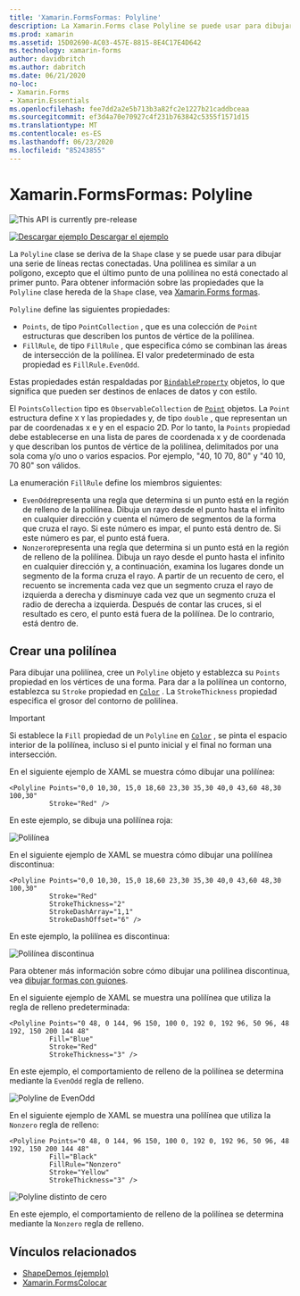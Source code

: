 ```yaml
---
title: 'Xamarin.FormsFormas: Polyline'
description: La Xamarin.Forms clase Polyline se puede usar para dibujar una serie de líneas rectas conectadas.
ms.prod: xamarin
ms.assetid: 15D02690-AC03-457E-8815-8E4C17E4D642
ms.technology: xamarin-forms
author: davidbritch
ms.author: dabritch
ms.date: 06/21/2020
no-loc:
- Xamarin.Forms
- Xamarin.Essentials
ms.openlocfilehash: fee7dd2a2e5b713b3a82fc2e1227b21caddbceaa
ms.sourcegitcommit: ef3d4a70e70927c4f231b763842c5355f1571d15
ms.translationtype: MT
ms.contentlocale: es-ES
ms.lasthandoff: 06/23/2020
ms.locfileid: "85243855"
---
```

# <a name="xamarinforms-shapes-polyline"></a>Xamarin.FormsFormas: Polyline

![](~/media/shared/preview.png "This API is currently pre-release")

[![Descargar ejemplo](~/media/shared/download.png) Descargar el ejemplo](https://docs.microsoft.com/samples/xamarin/xamarin-forms-samples/userinterface-shapesdemos/)

La `Polyline` clase se deriva de la `Shape` clase y se puede usar para dibujar una serie de líneas rectas conectadas. Una polilínea es similar a un polígono, excepto que el último punto de una polilínea no está conectado al primer punto. Para obtener información sobre las propiedades que la `Polyline` clase hereda de la `Shape` clase, vea [ Xamarin.Forms formas](index.md).

`Polyline` define las siguientes propiedades:

- `Points`, de tipo `PointCollection` , que es una colección de `Point` estructuras que describen los puntos de vértice de la polilínea.
- `FillRule`, de tipo `FillRule` , que especifica cómo se combinan las áreas de intersección de la polilínea. El valor predeterminado de esta propiedad es `FillRule.EvenOdd`.

Estas propiedades están respaldadas por [`BindableProperty`](xref:Xamarin.Forms.BindableProperty) objetos, lo que significa que pueden ser destinos de enlaces de datos y con estilo.

El `PointsCollection` tipo es `ObservableCollection` de [`Point`](xref:Xamarin.Forms.Point) objetos. La `Point` estructura define `X` `Y` las propiedades y, de tipo `double` , que representan un par de coordenadas x e y en el espacio 2D. Por lo tanto, la `Points` propiedad debe establecerse en una lista de pares de coordenada x y de coordenada y que describan los puntos de vértice de la polilínea, delimitados por una sola coma y/o uno o varios espacios. Por ejemplo, "40, 10 70, 80" y "40 10, 70 80" son válidos.

La enumeración `FillRule` define los miembros siguientes:

- `EvenOdd`representa una regla que determina si un punto está en la región de relleno de la polilínea. Dibuja un rayo desde el punto hasta el infinito en cualquier dirección y cuenta el número de segmentos de la forma que cruza el rayo. Si este número es impar, el punto está dentro de. Si este número es par, el punto está fuera.
- `Nonzero`representa una regla que determina si un punto está en la región de relleno de la polilínea. Dibuja un rayo desde el punto hasta el infinito en cualquier dirección y, a continuación, examina los lugares donde un segmento de la forma cruza el rayo. A partir de un recuento de cero, el recuento se incrementa cada vez que un segmento cruza el rayo de izquierda a derecha y disminuye cada vez que un segmento cruza el radio de derecha a izquierda. Después de contar las cruces, si el resultado es cero, el punto está fuera de la polilínea. De lo contrario, está dentro de.

## <a name="create-a-polyline"></a>Crear una polilínea

Para dibujar una polilínea, cree un `Polyline` objeto y establezca su `Points` propiedad en los vértices de una forma. Para dar a la polilínea un contorno, establezca su `Stroke` propiedad en [`Color`](xref:Xamarin.Forms.Color) . La `StrokeThickness` propiedad especifica el grosor del contorno de polilínea.

> [!IMPORTANT]
> Si establece la `Fill` propiedad de un `Polyline` en [`Color`](xref:Xamarin.Forms.Color) , se pinta el espacio interior de la polilínea, incluso si el punto inicial y el final no forman una intersección.

En el siguiente ejemplo de XAML se muestra cómo dibujar una polilínea:

```xaml
<Polyline Points="0,0 10,30, 15,0 18,60 23,30 35,30 40,0 43,60 48,30 100,30"
          Stroke="Red" />
```

En este ejemplo, se dibuja una polilínea roja:

![Polilínea](polyline-images/stroke.png "Polilínea")

En el siguiente ejemplo de XAML se muestra cómo dibujar una polilínea discontinua:

```xaml
<Polyline Points="0,0 10,30, 15,0 18,60 23,30 35,30 40,0 43,60 48,30 100,30"
          Stroke="Red"
          StrokeThickness="2"
          StrokeDashArray="1,1"
          StrokeDashOffset="6" />
```

En este ejemplo, la polilínea es discontinua:

![Polilínea discontinua](polyline-images/dashed.png "Polilínea discontinua")

Para obtener más información sobre cómo dibujar una polilínea discontinua, vea [dibujar formas con guiones](index.md#draw-dashed-shapes).

En el siguiente ejemplo de XAML se muestra una polilínea que utiliza la regla de relleno predeterminada:

```xaml
<Polyline Points="0 48, 0 144, 96 150, 100 0, 192 0, 192 96, 50 96, 48 192, 150 200 144 48"
          Fill="Blue"
          Stroke="Red"
          StrokeThickness="3" />
```

En este ejemplo, el comportamiento de relleno de la polilínea se determina mediante la `EvenOdd` regla de relleno.

![Polyline de EvenOdd](polyline-images/evenodd.png "EvenOdd polyine")

En el siguiente ejemplo de XAML se muestra una polilínea que utiliza la `Nonzero` regla de relleno:

```xaml
<Polyline Points="0 48, 0 144, 96 150, 100 0, 192 0, 192 96, 50 96, 48 192, 150 200 144 48"
          Fill="Black"
          FillRule="Nonzero"
          Stroke="Yellow"
          StrokeThickness="3" />
```

![Polyline distinto de cero](polyline-images/nonzero.png "Polyline distinto de cero")

En este ejemplo, el comportamiento de relleno de la polilínea se determina mediante la `Nonzero` regla de relleno.

## <a name="related-links"></a>Vínculos relacionados

- [ShapeDemos (ejemplo)](https://docs.microsoft.com/samples/xamarin/xamarin-forms-samples/userinterface-shapesdemos/)
- [Xamarin.FormsColocar](index.md)
